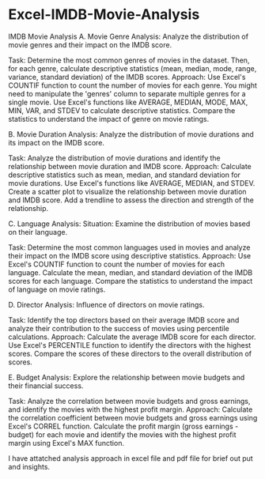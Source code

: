 # Excel-IMDB-Movie-Analysis
IMDB Movie Analysis
A. Movie Genre Analysis: Analyze the distribution of movie genres and their impact on the IMDB score.

Task: Determine the most common genres of movies in the dataset. Then, for each genre, calculate descriptive statistics (mean, median, mode, range, variance, standard deviation) of the IMDB scores.
Approach: Use Excel's COUNTIF function to count the number of movies for each genre. You might need to manipulate the 'genres' column to separate multiple genres for a single movie. Use Excel's functions like AVERAGE, MEDIAN, MODE, MAX, MIN, VAR, and STDEV to calculate descriptive statistics. Compare the statistics to understand the impact of genre on movie ratings.

B. Movie Duration Analysis: Analyze the distribution of movie durations and its impact on the IMDB score.

Task: Analyze the distribution of movie durations and identify the relationship between movie duration and IMDB score.
Approach: Calculate descriptive statistics such as mean, median, and standard deviation for movie durations. Use Excel's functions like AVERAGE, MEDIAN, and STDEV. Create a scatter plot to visualize the relationship between movie duration and IMDB score. Add a trendline to assess the direction and strength of the relationship.

C. Language Analysis: Situation: Examine the distribution of movies based on their language.

Task: Determine the most common languages used in movies and analyze their impact on the IMDB score using descriptive statistics.
Approach: Use Excel's COUNTIF function to count the number of movies for each language. Calculate the mean, median, and standard deviation of the IMDB scores for each language. Compare the statistics to understand the impact of language on movie ratings.

D. Director Analysis: Influence of directors on movie ratings.

Task: Identify the top directors based on their average IMDB score and analyze their contribution to the success of movies using percentile calculations.
Approach: Calculate the average IMDB score for each director. Use Excel's PERCENTILE function to identify the directors with the highest scores. Compare the scores of these directors to the overall distribution of scores.

E. Budget Analysis: Explore the relationship between movie budgets and their financial success.

Task: Analyze the correlation between movie budgets and gross earnings, and identify the movies with the highest profit margin.
Approach: Calculate the correlation coefficient between movie budgets and gross earnings using Excel's CORREL function. Calculate the profit margin (gross earnings - budget) for each movie and identify the movies with the highest profit margin using Excel's MAX function.


I have attatched analysis approach in excel file and pdf file for brief out put and insights.
